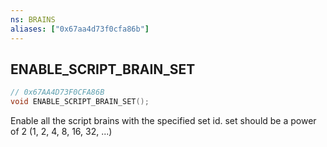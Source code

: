 ```yaml
---
ns: BRAINS
aliases: ["0x67aa4d73f0cfa86b"]
---
```

## ENABLE_SCRIPT_BRAIN_SET

```c
// 0x67AA4D73F0CFA86B
void ENABLE_SCRIPT_BRAIN_SET();
```

Enable all the script brains with the specified set id.
set should be a power of 2 (1, 2, 4, 8, 16, 32, ...)

